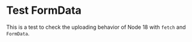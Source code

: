 # Test FormData

This is a test to check the uploading behavior of Node 18 with `fetch` and `FormData`.
